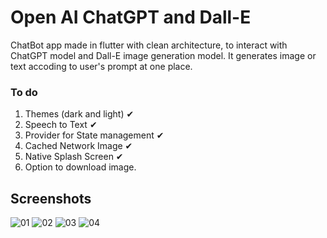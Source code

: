 # Open AI ChatGPT and Dall-E

ChatBot app made in flutter with clean architecture, to interact with ChatGPT model and Dall-E image generation model. It generates image or text accoding to user's prompt at one place. 

### To do
1. Themes (dark and light) ✔
2. Speech to Text ✔
3. Provider for State management ✔
4. Cached Network Image ✔
5. Native Splash Screen ✔
6. Option to download image.

## Screenshots

![01](https://user-images.githubusercontent.com/16263958/230384018-314579e7-e4f7-49e4-85ff-e89192ad23fd.png)
![02](https://user-images.githubusercontent.com/16263958/230384031-ee33355e-a4f3-4432-8a92-b19a02e30dbf.png)
![03](https://user-images.githubusercontent.com/16263958/230384038-e30bcd66-f40c-4067-8f4f-ac1b06c7335a.png)
![04](https://user-images.githubusercontent.com/16263958/230384045-46607ec7-d519-4ff1-a856-1e614678bf17.png)
